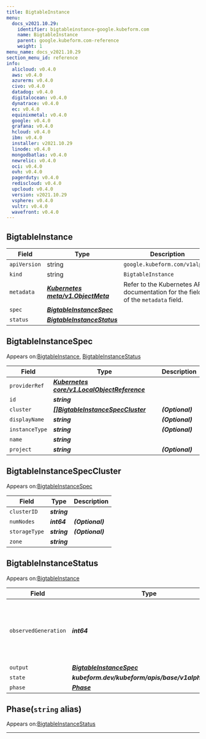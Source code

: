 ```yaml
---
title: BigtableInstance
menu:
  docs_v2021.10.29:
    identifier: bigtableinstance-google.kubeform.com
    name: BigtableInstance
    parent: google.kubeform.com-reference
    weight: 1
menu_name: docs_v2021.10.29
section_menu_id: reference
info:
  alicloud: v0.4.0
  aws: v0.4.0
  azurerm: v0.4.0
  civo: v0.4.0
  datadog: v0.4.0
  digitalocean: v0.4.0
  dynatrace: v0.4.0
  ec: v0.4.0
  equinixmetal: v0.4.0
  google: v0.4.0
  grafana: v0.4.0
  hcloud: v0.4.0
  ibm: v0.4.0
  installer: v2021.10.29
  linode: v0.4.0
  mongodbatlas: v0.4.0
  newrelic: v0.4.0
  oci: v0.4.0
  ovh: v0.4.0
  pagerduty: v0.4.0
  rediscloud: v0.4.0
  upcloud: v0.4.0
  version: v2021.10.29
  vsphere: v0.4.0
  vultr: v0.4.0
  wavefront: v0.4.0
---
```


## BigtableInstance
| Field | Type | Description |
| ------ | ----- | ----------- |
| `apiVersion` | string | `google.kubeform.com/v1alpha1` |
|    `kind` | string | `BigtableInstance` |
| `metadata` | ***[Kubernetes meta/v1.ObjectMeta](https://v1-18.docs.kubernetes.io/docs/reference/generated/kubernetes-api/v1.18/#objectmeta-v1-meta)***|Refer to the Kubernetes API documentation for the fields of the `metadata` field.|
| `spec` | ***[BigtableInstanceSpec](#bigtableinstancespec)***||
| `status` | ***[BigtableInstanceStatus](#bigtableinstancestatus)***||
## BigtableInstanceSpec

Appears on:[BigtableInstance](#bigtableinstance), [BigtableInstanceStatus](#bigtableinstancestatus)

| Field | Type | Description |
| ------ | ----- | ----------- |
| `providerRef` | ***[Kubernetes core/v1.LocalObjectReference](https://v1-18.docs.kubernetes.io/docs/reference/generated/kubernetes-api/v1.18/#localobjectreference-v1-core)***||
| `id` | ***string***||
| `cluster` | ***[[]BigtableInstanceSpecCluster](#bigtableinstancespeccluster)***| ***(Optional)*** |
| `displayName` | ***string***| ***(Optional)*** |
| `instanceType` | ***string***| ***(Optional)*** |
| `name` | ***string***||
| `project` | ***string***| ***(Optional)*** |
## BigtableInstanceSpecCluster

Appears on:[BigtableInstanceSpec](#bigtableinstancespec)

| Field | Type | Description |
| ------ | ----- | ----------- |
| `clusterID` | ***string***||
| `numNodes` | ***int64***| ***(Optional)*** |
| `storageType` | ***string***| ***(Optional)*** |
| `zone` | ***string***||
## BigtableInstanceStatus

Appears on:[BigtableInstance](#bigtableinstance)

| Field | Type | Description |
| ------ | ----- | ----------- |
| `observedGeneration` | ***int64***| ***(Optional)*** Resource generation, which is updated on mutation by the API Server.|
| `output` | ***[BigtableInstanceSpec](#bigtableinstancespec)***| ***(Optional)*** |
| `state` | ***kubeform.dev/kubeform/apis/base/v1alpha1.State***| ***(Optional)*** |
| `phase` | ***[Phase](#phase)***| ***(Optional)*** |
## Phase(`string` alias)

Appears on:[BigtableInstanceStatus](#bigtableinstancestatus)

---
